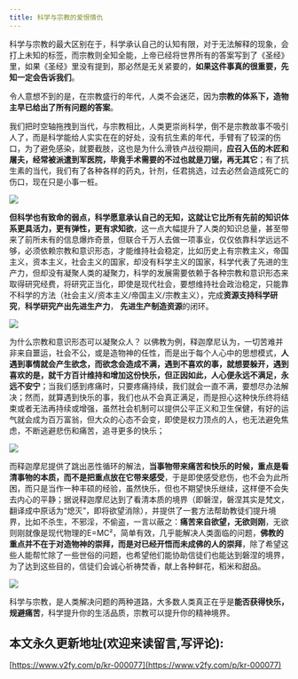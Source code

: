 ```yaml
---
title: 科学与宗教的爱恨情仇
---
```


科学与宗教的最大区别在于，科学承认自己的认知有限，对于无法解释的现象，会打上未知的标签，而宗教则全知全能，上帝已经将世界所有的答案写到了《圣经》里，如果《圣经》里没有提到，那必然是无关紧要的，**如果这件事真的很重要，先知一定会告诉我们**。



令人意想不到的是，在宗教盛行的年代，人类不会迷茫，因为**宗教的体系下，造物主早已给出了所有问题的答案**。

我们把时空轴拖拽到当代，与宗教相比，人类更崇尚科学，倒不是宗教故事不吸引人了，而是科学能给人实实在在的好处，没有抗生素的年代，手臂有了较深的伤口，为了避免感染，就要截肢，这也是为什么滑铁卢战役期间，**应召入伍的木匠和屠夫，经常被派遣到军医院，毕竟手术需要的不过也就是刀锯，再无其它**；有了抗生素的当代，我们有了各种各样的药丸，针剂，任君挑选，过去必然会造成死亡的伤口，现在只是小事一桩。

![](https://www.v2fy.com/asset/0i/jikemiji/jikemiji-md/kr-000077.assets/1240.png)


**但科学也有致命的弱点，科学愿意承认自己的无知，这就让它比所有先前的知识体系更具活力，更有弹性，更有求知欲**，这一点大幅提升了人类的知识总量，甚至带来了前所未有的信息爆炸奇景，但联合千万人去做一项事业，仅仅依靠科学远远不够，必须依赖宗教和意识形态，才能维持社会稳定，比如历史上有宗教主义，帝国主义，资本主义，社会主义的国家，却没有科学主义的国家，科学代表了先进的生产力，但却没有凝聚人类的凝聚力，科学的发展需要依赖于各种宗教和意识形态来取得研究经费，将研究正当化，即使是现代社会，要想维持社会政治稳定，只能靠不科学的方法（社会主义/资本主义/帝国主义/宗教主义），完成**资源支持科学研究**，**科学研究产出先进生产力**， **先进生产制造资源**的闭环。

![](https://upload-images.jianshu.io/upload_images/3203841-01ca7e8d49bcb231.jpg?imageMogr2/auto-orient/strip%7CimageView2/2/w/1240)


为什么宗教和意识形态可以凝聚众人？ 以佛教为例，释迦摩尼认为，一切苦难并非来自噩运，社会不公，或是造物神的任性，而是出于每个人心中的思想模式，**人遇到事情就会产生欲念，而欲念会造成不满，遇到不喜欢的事，就想要躲开，遇到喜欢的是，就千方百计维持和增加这份快乐，但正因如此，人心便永远不满足，永远不安宁**；当我们感到疼痛时，只要疼痛持续，我们就会一直不满，要想尽办法解决；然而，就算遇到快乐的事，我们也从不会真正满足，而是担心这种快乐终将结束或者无法再持续或增强，虽然社会机制可以提供公平正义和卫生保健，有好的运气就会成为百万富翁，但大众的心态不会变，即使是权力顶点的人，也无法避免焦虑，不断逃避悲伤和痛苦，追寻更多的快乐；

![](https://www.v2fy.com/asset/0i/jikemiji/jikemiji-md/kr-000077.assets/1240.jpeg)



而释迦摩尼提供了跳出恶性循环的解法，**当事物带来痛苦和快乐的时候，重点是看清事物的本质，而不是把重点放在它带来感受**，于是即使感受悲伤，也不会为此所困，而只是当作一种丰硕的经验，虽然快乐，但也不期望快乐继续，这样便不会失去内心的平静；据说释迦摩尼达到了看清本质的境界（即磐涅，磐涅其实是梵文，翻译成中原话为“熄灭”，即将欲望消除），并提供了一套方法帮助教徒们提升境界，比如不杀生，不邪淫，不偷盗，一言以蔽之：**痛苦来自欲望，无欲则刚**，无欲则刚就像是现代物理的E=MC²，简单有效，几乎能解决人类面临的问题，**佛教的重点并不在于对造物神的崇拜，而是对已经开悟而未成佛的人的崇拜**，除了希望这些人能帮忙除了一些世俗的问题，也希望他们能协助信徒们也能达到磐涅的境界，为了达到这些目的，信徒们会诚心祈祷焚香，献上各种鲜花，稻米和甜品。

![](https://www.v2fy.com/asset/0i/jikemiji/jikemiji-md/kr-000077.assets/1240-20200717204856313.jpeg)



科学与宗教，是人类解决问题的两种道路，大多数人类真正在乎是**能否获得快乐，规避痛苦**，科学提升你的生活品质，宗教可以提升你的精神境界。


## 本文永久更新地址(欢迎来读留言,写评论):

[https://www.v2fy.com/p/kr-000077](https://www.v2fy.com/p/kr-000077)
